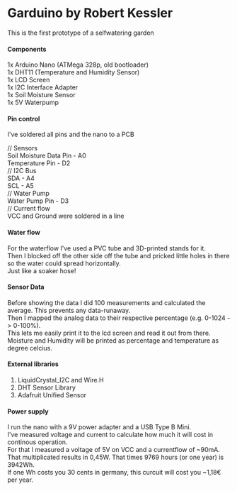 # Garduino by Robert Kessler

This is the first prototype of a selfwatering garden

#### Components

1x Arduino Nano (ATMega 328p, old bootloader) <br>
1x DHT11 (Temperature and Humidity Sensor) <br>
1x LCD Screen  <br>
1x I2C Interface Adapter <br>
1x Soil Moisture Sensor <br>
1x 5V Waterpump <br>

#### Pin control

I've soldered all pins and the nano to a PCB <br>

// Sensors <br>
Soil Moisture Data Pin  - A0 <br>
Temperature Pin         - D2 <br>
// I2C Bus  <br>
SDA                     - A4 <br>
SCL                     - A5 <br>
// Water Pump <br>
Water Pump Pin          - D3 <br>
// Current flow <br>
VCC and Ground were soldered in a line

#### Water flow

For the waterflow I've used a PVC tube and 3D-printed stands for it. <br>
Then I blocked off the other side off the tube and pricked little holes in there so the water could spread horizontally. <br>
Just like a soaker hose!

#### Sensor Data

Before showing the data I did 100 measurements and calculated the average. This prevents any data-runaway. <br>
Then I mapped the analog data to their respective percentage (e.g. 0-1024 -> 0-100%). <br>
This lets me easily print it to the lcd screen and read it out from there. <br>
Moisture and Humidity will be printed as percentage and temperature as degree celcius. <br>

#### External libraries

1. LiquidCrystal_I2C and Wire.H
2. DHT Sensor Library
3. Adafruit Unified Sensor

#### Power supply

I run the nano with a 9V power adapter and a USB Type B Mini. <br>
I've measured voltage and current to calculate how much it will cost in continous operation. <br>
For that I measured a voltage of 5V on VCC and a currentflow of ~90mA. <br>
That multiplicated results in 0,45W. That times 9769 hours (or one year) is 3942Wh. <br>
If one Wh costs you 30 cents in germany, this curcuit will cost you ~1,18€ per year.
